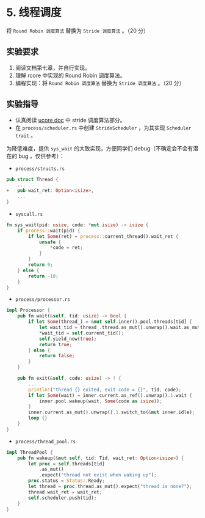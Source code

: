 # 5. 线程调度

将 `Round Robin 调度算法` 替换为 `Stride 调度算法` 。（20 分）

## 实验要求

1. 阅读文档第七章，并自行实现。
2. 理解 rcore 中实现的 Round Robin 调度算法。
3. 编程实现：将 `Round Robin 调度算法` 替换为 `Stride 调度算法` 。（20 分）

## 实验指导

- 认真阅读 [ucore doc](https://learningos.github.io/ucore_os_webdocs/lab6/lab6_3_6_1_basic_method.html) 中 stride 调度算法部分。
- 在 `process/scheduler.rs` 中创建 `StrideScheduler` ，为其实现 `Scheduler trait` 。

为降低难度，提供 `sys_wait` 的大致实现，方便同学们 debug（不确定会不会有潜在的 bug ，仅供参考）：

- `process/structs.rs`

```rust
pub struct Thread {
    ...
+   pub wait_ret: Option<isize>,
    ...
}
```

- `syscall.rs`

```rust
fn sys_wait(pid: usize, code: *mut isize) -> isize {
    if process::wait(pid) {
        if let Some(ret) = process::current_thread().wait_ret {
            unsafe {
                *code = ret;
            }
        }
        return 0;
    } else {
        return -10;
    }
}
```

- `process/processor.rs`

```rust
impl Processor {
    pub fn wait(&self, tid: usize) -> bool {
        if let Some(thread_) = &mut self.inner().pool.threads[tid] {
            let wait_tid = thread_.thread.as_mut().unwrap().wait.as_mut().unwrap();
            *wait_tid = self.current_tid();
            self.yield_now(true);
            return true;
        } else {
            return false;
        }
    }

    pub fn exit(&self, code: usize) -> ! {
        ...
        println!("thread {} exited, exit code = {}", tid, code);
        if let Some(wait) = inner.current.as_ref().unwrap().1.wait {
            inner.pool.wakeup(wait, Some(code as isize));
        }
        inner.current.as_mut().unwrap().1.switch_to(&mut inner.idle);
        loop {}
    }
}
```

- `process/thread_pool.rs`

```rust
impl ThreadPool {
    pub fn wakeup(&mut self, tid: Tid, wait_ret: Option<isize>) {
        let proc = self.threads[tid]
            .as_mut()
            .expect("thread not exist when waking up");
        proc.status = Status::Ready;
        let thread = proc.thread.as_mut().expect("thread is none?");
        thread.wait_ret = wait_ret;
        self.scheduler.push(tid);
    }
}
```
